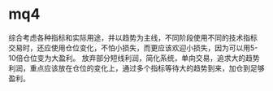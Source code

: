 # mq4
综合考虑各种指标和实际用途，并以趋势为主线，不同阶段使用不同的技术指标
交易时，还应使用仓位变化，不怕小损失，而更应该欢迎小损失，因为可以用5-10倍仓位变为大盈利。
放弃部分短线利润，简化系统，单向交易，追求大的趋势利润，重点应该放在仓位的变化上，通过多个指标等待大的趋势到来，加仓到足够盈利。

